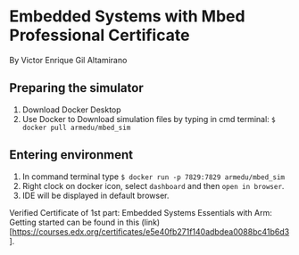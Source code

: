 # Embedded Systems with Mbed Professional Certificate
By Victor Enrique Gil Altamirano
## Preparing the simulator
1. Download Docker Desktop
2. Use Docker to Download simulation files by typing in cmd terminal: `$ docker pull armedu/mbed_sim`

## Entering environment
1. In command terminal type `$ docker run -p 7829:7829 armedu/mbed_sim`
2. Right clock on docker icon, select `dashboard` and then `open in browser`.
3. IDE will be displayed in default browser.


Verified Certificate of 1st part: Embedded Systems Essentials with Arm: Getting started can be found in this (link)[https://courses.edx.org/certificates/e5e40fb271f140adbdea0088bc41b6d3].





